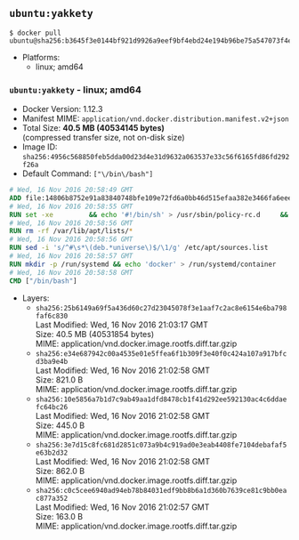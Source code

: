 ## `ubuntu:yakkety`

```console
$ docker pull ubuntu@sha256:b3645f3e0144bf921d9926a9eef9bf4ebd24e194b96be75a547073f4e2f35870
```

-	Platforms:
	-	linux; amd64

### `ubuntu:yakkety` - linux; amd64

-	Docker Version: 1.12.3
-	Manifest MIME: `application/vnd.docker.distribution.manifest.v2+json`
-	Total Size: **40.5 MB (40534145 bytes)**  
	(compressed transfer size, not on-disk size)
-	Image ID: `sha256:4956c568850feb5dda00d23d4e31d9632a063537e33c56f6165fd86fd292f26a`
-	Default Command: `["\/bin\/bash"]`

```dockerfile
# Wed, 16 Nov 2016 20:58:49 GMT
ADD file:14806b8752e91a83840748bfe109e72fd6a0bb46d515efaa382e3466fa6eeed7 in / 
# Wed, 16 Nov 2016 20:58:55 GMT
RUN set -xe 		&& echo '#!/bin/sh' > /usr/sbin/policy-rc.d 	&& echo 'exit 101' >> /usr/sbin/policy-rc.d 	&& chmod +x /usr/sbin/policy-rc.d 		&& dpkg-divert --local --rename --add /sbin/initctl 	&& cp -a /usr/sbin/policy-rc.d /sbin/initctl 	&& sed -i 's/^exit.*/exit 0/' /sbin/initctl 		&& echo 'force-unsafe-io' > /etc/dpkg/dpkg.cfg.d/docker-apt-speedup 		&& echo 'DPkg::Post-Invoke { "rm -f /var/cache/apt/archives/*.deb /var/cache/apt/archives/partial/*.deb /var/cache/apt/*.bin || true"; };' > /etc/apt/apt.conf.d/docker-clean 	&& echo 'APT::Update::Post-Invoke { "rm -f /var/cache/apt/archives/*.deb /var/cache/apt/archives/partial/*.deb /var/cache/apt/*.bin || true"; };' >> /etc/apt/apt.conf.d/docker-clean 	&& echo 'Dir::Cache::pkgcache ""; Dir::Cache::srcpkgcache "";' >> /etc/apt/apt.conf.d/docker-clean 		&& echo 'Acquire::Languages "none";' > /etc/apt/apt.conf.d/docker-no-languages 		&& echo 'Acquire::GzipIndexes "true"; Acquire::CompressionTypes::Order:: "gz";' > /etc/apt/apt.conf.d/docker-gzip-indexes 		&& echo 'Apt::AutoRemove::SuggestsImportant "false";' > /etc/apt/apt.conf.d/docker-autoremove-suggests
# Wed, 16 Nov 2016 20:58:56 GMT
RUN rm -rf /var/lib/apt/lists/*
# Wed, 16 Nov 2016 20:58:56 GMT
RUN sed -i 's/^#\s*\(deb.*universe\)$/\1/g' /etc/apt/sources.list
# Wed, 16 Nov 2016 20:58:57 GMT
RUN mkdir -p /run/systemd && echo 'docker' > /run/systemd/container
# Wed, 16 Nov 2016 20:58:58 GMT
CMD ["/bin/bash"]
```

-	Layers:
	-	`sha256:25b6149a69f5a436d60c27d23045078f3e1aaf7c2ac8e6154e6ba798faf6c830`  
		Last Modified: Wed, 16 Nov 2016 21:03:17 GMT  
		Size: 40.5 MB (40531854 bytes)  
		MIME: application/vnd.docker.image.rootfs.diff.tar.gzip
	-	`sha256:e34e687942c00a4535e01e5ffea6f1b309f3e40f0c424a107a917bfcd3ba9e4b`  
		Last Modified: Wed, 16 Nov 2016 21:02:58 GMT  
		Size: 821.0 B  
		MIME: application/vnd.docker.image.rootfs.diff.tar.gzip
	-	`sha256:10e5856a7b1d7c9ab49aa1dfd8478cb1f41d292ee592130ac4c6ddaefc64bc26`  
		Last Modified: Wed, 16 Nov 2016 21:02:58 GMT  
		Size: 445.0 B  
		MIME: application/vnd.docker.image.rootfs.diff.tar.gzip
	-	`sha256:3e7d15c8fc681d2851c073a9b4c919ad0e3eab4408fe7104debafaf5e63b2d32`  
		Last Modified: Wed, 16 Nov 2016 21:02:58 GMT  
		Size: 862.0 B  
		MIME: application/vnd.docker.image.rootfs.diff.tar.gzip
	-	`sha256:c0c5cee6940ad94eb78b84031edf9bb8b6a1d360b7639ce81c9bb0eac877a352`  
		Last Modified: Wed, 16 Nov 2016 21:02:57 GMT  
		Size: 163.0 B  
		MIME: application/vnd.docker.image.rootfs.diff.tar.gzip
